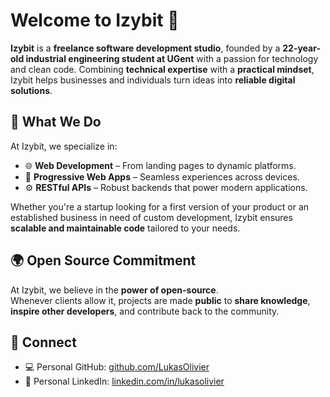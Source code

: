 # Welcome to Izybit 👋

**Izybit** is a **freelance software development studio**, founded by a **22-year-old industrial engineering student at UGent** with a passion for technology and clean code. Combining **technical expertise** with a **practical mindset**, Izybit helps businesses and individuals turn ideas into **reliable digital solutions**.

## 💼 What We Do

At Izybit, we specialize in:

- 🌐 **Web Development** – From landing pages to dynamic platforms.
- 📱 **Progressive Web Apps** – Seamless experiences across devices.
- ⚙️ **RESTful APIs** – Robust backends that power modern applications.

Whether you're a startup looking for a first version of your product or an established business in need of custom development, Izybit ensures **scalable and maintainable code** tailored to your needs.

## 🌍 Open Source Commitment

At Izybit, we believe in the **power of open-source**.  
Whenever clients allow it, projects are made **public** to **share knowledge**, **inspire other developers**, and contribute back to the community.

## 💬 Connect

- 💻 Personal GitHub: [github.com/LukasOlivier](https://github.com/LukasOlivier)
- 🔗 Personal LinkedIn: [linkedin.com/in/lukasolivier](https://www.linkedin.com/in/lukasolivier)

